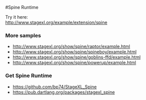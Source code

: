 #Spine Runtime

Try it here:  
<http://www.stagexl.org/example/extension/spine>

### More samples

* <http://www.stagexl.org/show/spine/raptor/example.html>
* <http://www.stagexl.org/show/spine/spineboy/example.html>
* <http://www.stagexl.org/show/spine/goblins-ffd/example.html>
* <http://www.stagexl.org/show/spine/powerup/example.html>

### Get Spine Runtime

* <https://github.com/bp74/StageXL_Spine>  
* <https://pub.dartlang.org/packages/stagexl_spine>
 
